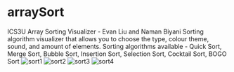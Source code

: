# arraySort
ICS3U Array Sorting Visualizer - Evan Liu and Naman Biyani
Sorting algorithm visualizer that allows you to choose the type, colour theme, sound, and amount of elements. 
Sorting algorithms available - Quick Sort, Merge Sort, Bubble Sort, Insertion Sort, Selection Sort, Cocktail Sort, BOGO Sort
![sort1](https://user-images.githubusercontent.com/92675742/180586502-e1b7cccd-a2c0-4570-be0f-ca2d340594ca.png)
![sort2](https://user-images.githubusercontent.com/92675742/180586505-2397ce59-3ccc-4258-a9b0-d291fb665631.png)
![sort3](https://user-images.githubusercontent.com/92675742/180586507-787c720d-db39-4128-a6a5-0f486f4ee389.png)
![sort4](https://user-images.githubusercontent.com/92675742/180586510-f73e57fc-6d80-4e0c-9891-a8d91c75e0fd.png)
